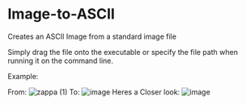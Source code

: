 # Image-to-ASCII
Creates an ASCII Image from a standard image file

Simply drag the file onto the executable or specify the file path when running it on the command line.

Example:

From:
![zappa (1)](https://github.com/Ketamic/Image-to-ASCII/assets/86025681/c3e00b7f-dd30-4897-a324-56b3a964ed7f)
To:
![image](https://github.com/Ketamic/Image-to-ASCII/assets/86025681/0c86adf5-c078-44f5-a259-f2e3d0343baa)
Heres a Closer look:
![image](https://github.com/Ketamic/Image-to-ASCII/assets/86025681/a5c89ae6-ab77-4855-973b-26a30829d18f)

